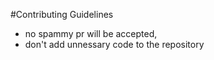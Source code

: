 #Contributing Guidelines

- no spammy pr will be accepted,
- don't add unnessary code to the repository
